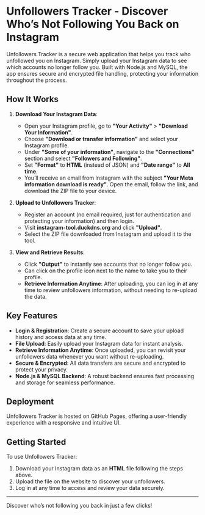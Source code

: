# Unfollowers Tracker - Discover Who’s Not Following You Back on Instagram

Unfollowers Tracker is a secure web application that helps you track who unfollowed you on Instagram. Simply upload your Instagram data to see which accounts no longer follow you. Built with Node.js and MySQL, the app ensures secure and encrypted file handling, protecting your information throughout the process.

## How It Works

1. **Download Your Instagram Data**: 
   - Open your Instagram profile, go to **"Your Activity"** > **"Download Your Information"**.
   - Choose **"Download or transfer information"** and select your Instagram profile.
   - Under **"Some of your information"**, navigate to the **"Connections"** section and select **"Followers and Following"**.
   - Set **"Format"** to **HTML** (instead of JSON) and **"Date range"** to **All time**.
   - You’ll receive an email from Instagram with the subject **"Your Meta information download is ready"**. Open the email, follow the link, and download the ZIP file to your device.

2. **Upload to Unfollowers Tracker**:
   - Register an account (no email required, just for authentication and protecting your information) and then login.
   - Visit **instagram-tool.duckdns.org** and click **"Upload"**.
   - Select the ZIP file downloaded from Instagram and upload it to the tool.

4. **View and Retrieve Results**:
   - Click **"Output"** to instantly see accounts that no longer follow you.
   - Can click on the profile icon next to the name to take you to their profile.
   - **Retrieve Information Anytime**: After uploading, you can log in at any time to review unfollowers information, without needing to re-upload the data.

## Key Features

- **Login & Registration**: Create a secure account to save your upload history and access data at any time.
- **File Upload**: Easily upload your Instagram data for instant analysis.
- **Retrieve Information Anytime**: Once uploaded, you can revisit your unfollowers data whenever you want without re-uploading.
- **Secure & Encrypted**: All data transfers are secure and encrypted to protect your privacy.
- **Node.js & MySQL Backend**: A robust backend ensures fast processing and storage for seamless performance.

## Deployment

Unfollowers Tracker is hosted on GitHub Pages, offering a user-friendly experience with a responsive and intuitive UI.

## Getting Started

To use Unfollowers Tracker:
1. Download your Instagram data as an **HTML** file following the steps above.
2. Upload the file on the website to discover your unfollowers.
3. Log in at any time to access and review your data securely.

---

Discover who’s not following you back in just a few clicks!